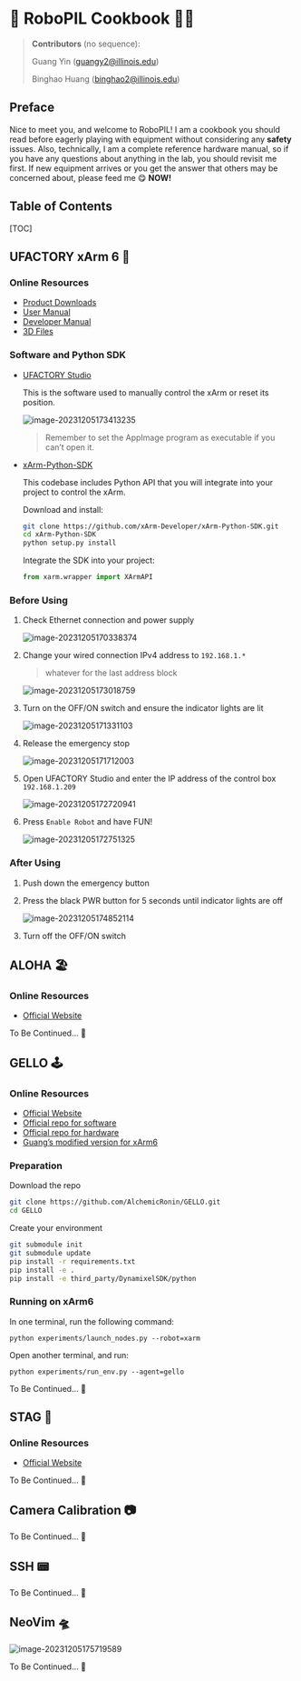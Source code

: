 # 🔮 RoboPIL Cookbook 🧑‍🍳

> **Contributors** (no sequence):
>
> Guang Yin (guangy2@illinois.edu)
>
> Binghao Huang (binghao2@illinois.edu)

## Preface

Nice to meet you, and welcome to RoboPIL! I am a cookbook you should read before eagerly playing with equipment without considering any **safety** issues. Also, technically, I am a complete reference hardware manual, so if you have any questions about anything in the lab, you should revisit me first. If new equipment arrives or you get the answer that others may be concerned about, please feed me 😋 **NOW!**

## Table of Contents

[TOC]

## UFACTORY xArm 6 🦾

### Online Resources

- [Product Downloads](https://www.ufactory.cc/download)
- [User Manual](https://www.ufactory.cc/wp-content/uploads/2023/05/xArm-User-Manual-V2.0.0.pdf)
- [Developer Manual](https://www.ufactory.cc/wp-content/uploads/2023/04/xArm-Developer-Manual-V1.10.0.pdf)
- [3D Files](https://www.ufactory.cc/wp-content/uploads/2023/04/xArm6XI1300.zip)

### Software and Python SDK

- [UFACTORY Studio](https://www.ufactory.cc/ufactory-studio)

  This is the software used to manually control the xArm or reset its position.

  ![image-20231205173413235](./RoboPIL%20Cookbook.assets/image-20231205173413235.png)

  > Remember to set the AppImage program as executable if you can’t open it.

- [xArm-Python-SDK](https://github.com/xArm-Developer/xArm-Python-SDK)

  This codebase includes Python API that you will integrate into your project to control the xArm.

  Download and install:

  ```sh
  git clone https://github.com/xArm-Developer/xArm-Python-SDK.git
  cd xArm-Python-SDK
  python setup.py install
  ```
  
  Integrate the SDK into your project:
  
  ```python
  from xarm.wrapper import XArmAPI
  ```

### Before Using

1. Check Ethernet connection and power supply

   ![image-20231205170338374](./RoboPIL%20Cookbook.assets/image-20231205170338374.png)

2. Change your wired connection IPv4 address to `192.168.1.*`

   > whatever for the last address block

   ![image-20231205173018759](./RoboPIL%20Cookbook.assets/image-20231205173018759.png)

3. Turn on the OFF/ON switch and ensure the indicator lights are lit

   ![image-20231205171331103](./RoboPIL%20Cookbook.assets/image-20231205171331103.png)

4. Release the emergency stop

   ![image-20231205171712003](./RoboPIL%20Cookbook.assets/image-20231205171712003.png)

5. Open UFACTORY Studio and enter the IP address of the control box `192.168.1.209`

   ![image-20231205172720941](./RoboPIL%20Cookbook.assets/image-20231205172720941.png)

6. Press `Enable Robot` and have FUN!

   ![image-20231205172751325](./RoboPIL%20Cookbook.assets/image-20231205172751325.png)

### After Using

1. Push down the emergency button

2. Press the black PWR button for 5 seconds until indicator lights are off

   ![image-20231205174852114](./RoboPIL%20Cookbook.assets/image-20231205174852114.png)

3. Turn off the OFF/ON switch

## ALOHA 🏖️

### Online Resources

- [Official Website](https://tonyzhaozh.github.io/aloha)

To Be Continued… 🚧

## GELLO 🕹️

### Online Resources

- [Official Website](https://wuphilipp.github.io/gello_site)
- [Official repo for software](https://github.com/wuphilipp/gello_software)
- [Official repo for hardware](https://github.com/wuphilipp/gello_mechanical)
- [Guang’s modified version for xArm6](https://github.com/AlchemicRonin/GELLO)

### Preparation

Download the repo

```sh
git clone https://github.com/AlchemicRonin/GELLO.git
cd GELLO
```

Create your environment

```sh
git submodule init
git submodule update
pip install -r requirements.txt
pip install -e .
pip install -e third_party/DynamixelSDK/python
```

### Running on xArm6

In one terminal, run the following command:

```
python experiments/launch_nodes.py --robot=xarm
```

Open another terminal, and run:

```
python experiments/run_env.py --agent=gello
```

To Be Continued… 🚧

## STAG 🤙

### Online Resources

- [Official Website](http://stag.csail.mit.edu)

To Be Continued… 🚧

## Camera Calibration 📷

To Be Continued… 🚧

## SSH 📟

To Be Continued… 🚧

## NeoVim 🛸

![image-20231205175719589](./RoboPIL%20Cookbook.assets/image-20231205175719589.png)

To Be Continued… 🚧